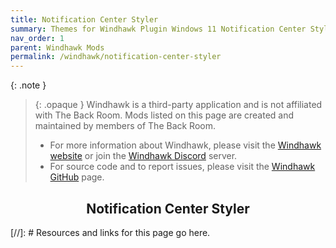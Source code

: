 ```yaml
---
title: Notification Center Styler
summary: Themes for Windhawk Plugin Windows 11 Notification Center Styler
nav_order: 1
parent: Windhawk Mods
permalink: /windhawk/notification-center-styler
---
```


{: .note }
> {: .opaque }
> Windhawk is a third-party application and is not affiliated with The Back Room. Mods listed on this page are created and maintained by members of The Back Room.
> 
> - For more information about Windhawk, please visit the [Windhawk website] or join the [Windhawk Discord] server.
> - For source code and to report issues, please visit the [Windhawk GitHub] page.

<h2 align="center" class="text-delta">Notification Center Styler</h2>

<!-- ////////////////////////////////////////////////////////////////////////////////////////////////////////////////////// -->

[//]: # Resources and links for this page go here.

[Windhawk website]: https://windhawk.net
[Windhawk Discord]: https://discord.com/servers/windhawk-923944342991818753
[Windhawk GitHub]: https://github.com/ramensoftware/windhawk

<!-- ////////////////////////////////////////////////////////////////////////////////////////////////////////////////////// -->
